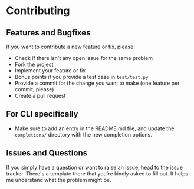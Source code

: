 # Contributing

## Features and Bugfixes

If you want to contribute a new feature or fix, please:

- Check if there isn't any open issue for the same problem
- Fork the project
- Implement your feature or fix
- Bonus points if you provide a test case in `test/test.py`
- Provide a commit for the change you want to make (one feature per commit, please)
- Create a pull request

## For CLI specifically

- Make sure to add an entry in the README.md file, and update the `completions/` directory with the new completion options.

## Issues and Questions

If you simply have a question or want to raise an issue, head to the issue tracker. There's a template there that you're kindly asked to fill out. It helps me understand what the problem might be.
